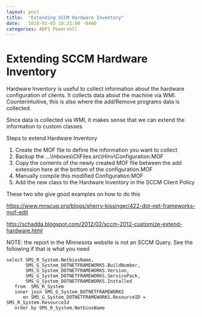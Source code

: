 ```yaml
---
layout: post
title:  "Extending SCCM Hardware Inventory"
date:   2018-01-03 10:21:00 -0400
categories: ADFS Powershll
---
```

# Extending SCCM Hardware Inventory #

Hardware Inventory is useful to collect information about the hardware configuration of clients.  It collects data about the machine via WMI.  Counterintuitive, this is also where the add/Remove programs data is collected.

Since data is collected via WMI, it makes sense that we can extend the information to custom classes.

Steps to extend Hardware Inventory

1. Create the MOF file to define the information you want to collect 
2. Backup the ...\Inboxes\CliFiles.src\HInv\Configuration.MOF
3. Copy the contents of the newly created MOF file between the add extension here at the bottom of the configuration.MOF
4. Manually compile this modified Configuration.MOF
5. Add the new class to the Hardware Inventory in the SCCM Client Policy

These two site give good examples on how to do this

https://www.mnscug.org/blogs/sherry-kissinger/422-dot-net-frameworks-mof-edit 

http://schadda.blogspot.com/2012/02/sccm-2012-customize-extend-hardware.html  

NOTE:  the report in the Minnesota website is not an SCCM Query.  See the following if that is what you need

```WQL
select SMS_R_System.NetbiosName, 
       SMS_G_System_DOTNETFRAMEWORKS.BuildNumber, 
	   SMS_G_System_DOTNETFRAMEWORKS.Version, 
	   SMS_G_System_DOTNETFRAMEWORKS.ServicePack, 
	   SMS_G_System_DOTNETFRAMEWORKS.Installed 
   from  SMS_R_System 
   inner join SMS_G_System_DOTNETFRAMEWORKS 
	  on SMS_G_System_DOTNETFRAMEWORKS.ResourceID = SMS_R_System.ResourceId 
   order by SMS_R_System.NetbiosName
```
